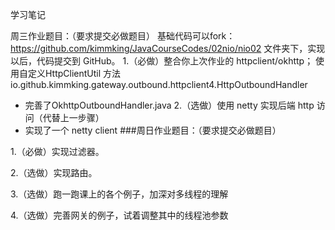 学习笔记

周三作业题目：（要求提交必做题目）
基础代码可以fork： https://github.com/kimmking/JavaCourseCodes﻿/02nio/nio02 文件夹下，实现以后，代码提交到 GitHub。
1.（必做）整合你上次作业的 httpclient/okhttp；
使用自定义HttpClientUtil 方法 io.github.kimmking.gateway.outbound.httpclient4.HttpOutboundHandler
  - 完善了OkhttpOutboundHandler.java
2.（选做）使用 netty 实现后端 http 访问（代替上一步骤）
  - 实现了一个 netty client
###周日作业题目：（要求提交必做题目）

1.（必做）实现过滤器。

2.（选做）实现路由。

3.（选做）跑一跑课上的各个例子，加深对多线程的理解

4.（选做）完善网关的例子，试着调整其中的线程池参数